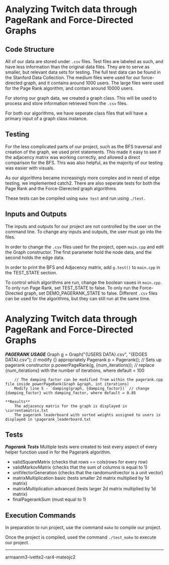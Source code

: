 # Analyzing Twitch data through PageRank and Force-Directed Graphs

## Code Structure

All of our data are stored under `.csv` files. Test files are labeled as such, and have less information than the original data files. They are to serve as smaller, but relevant data sets for testing. The full test data can be found in the Stanford Data Collection. The medium files were used for our force-directed graph, and it contains around 1000 users. The large files were used for the Page Rank algorithm, and contain around 10000 users.

For storing our graph data, we created a graph class. This will be used to process and store information retrieved from the `.csv` files. 

For both our algorithms, we have seperate class files that will have a primary input of a graph class instance.  

## Testing

For the less complicated parts of our project, such as the BFS traversal and creation of the graph, we used print statements. This made it easy to see if the adjacency matrix was working correctly, and allowed a direct comparison for the BFS. This was also helpful, as the majority of our testing was easier with visuals.

As our algorithms became increasingly more complex and in need of edge testing, we implemented catch2. There are also seperate tests for both the Page Rank and the Force-Dierected graph algorithms.

These tests can be compiled using `make test` and run using `./test.`

## Inputs and Outputs

The inputs and outputs for our project are not controlled by the user on the command line. To change any inputs and outputs, the user must go into the files.

In order to change the `.csv` files used for the project, open `main.cpp` and edit the Graph constructor. The first parameter hold the node data, and the second holds the edge data.

In order to print the BFS and Adjacency matrix, add `g.test()` to `main.cpp` in the TEST_STATE section.

To control which algorithms are run, change the boolean vaues in `main.cpp`. To only run Page Rank, set TEST_STATE to false. To only run the Force-Directed graph, set DEMO_PAGERANK_STATE to false. Different `.csv` files can be used for the algorithms, but they can still run at the same time.
# Analyzing Twitch data through PageRank and Force-Directed Graphs


***PAGERANK USAGE***
        Graph g = Graph("{USERS DATA}.csv", "{EDGES DATA}.csv"); // modify {} appropriately
        Pagerank p = Pagerank(); // Sets up pagerank constructor
        p.powerPageRank(g, {num_iterations}); // replace {num_iterations} with the number of iterations, where default = 100
        
        // The damping factor can be modified from within the pagerank.cpp file inside powerPageRank(Graph &graph, int iterations)
        Modify line 5 - `damping(graph, {damping_factor})` // change {damping_factor} with damping_factor, where default = 0.85

    **Results**
        The adjacency matrix for the graph is displayed in \currentamatrix.txt
        The pagerank leaderboard with sorted weights assigned to users is displayed in \pagerank_leaderboard.txt

## Tests
***Pagerank Tests***
Multiple tests were created to test every aspect of every helper function used in for the Pagerank algorithm.
  - validSquareMatrix (checks that rows == cols(rows for every row)
  - validMarkovMatrix (checks that the sum of columns is equal to 1)
  - unitVectorGeneration (checks that the randomunitvector is a unit vector)
  - matrixMultiplication basic (tests smaller 2d matrix multiplied by 1d matrix)
  - matrixMultiplication advanced (tests larger 2d matrix multiplied by 1d matrix)
  - finalPagerankSum (must equal to 1)
 
## Execution Commands

In preparation to run project, use the command `make` to compile our project. 

Once the project is compiled, used the command `./test_make` to execute our project. 

--- 


armaanm3-ivette2-rar4-mateojc2

